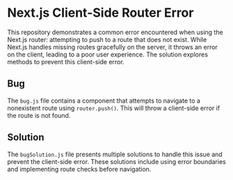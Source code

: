 # Next.js Client-Side Router Error

This repository demonstrates a common error encountered when using the Next.js router: attempting to push to a route that does not exist. While Next.js handles missing routes gracefully on the server, it throws an error on the client, leading to a poor user experience.  The solution explores methods to prevent this client-side error.

## Bug

The `bug.js` file contains a component that attempts to navigate to a nonexistent route using `router.push()`. This will throw a client-side error if the route is not found.

## Solution

The `bugSolution.js` file presents multiple solutions to handle this issue and prevent the client-side error.  These solutions include using error boundaries and implementing route checks before navigation.
